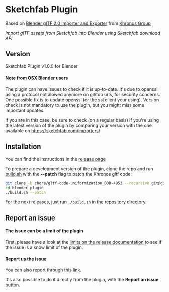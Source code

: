 Sketchfab Plugin
======================================
Based on [Blender glTF 2.0 Importer and Exporter](https://github.com/KhronosGroup/glTF-Blender-IO) from [Khronos Group](https://github.com/KhronosGroup)

*Import glTF assets from Sketchfab into Blender using Sketchfab download API*



Version
-------

Sketchfab Plugin v1.0.0 for Blender

#### Note from OSX Blender users
The plugin can have issues to check if it is up-to-date. It's due to openssl using a protocol not alowed anymore on gihtub urls, for security concerns.
One possible fix is to update openssl (or the ssl client your using).
Version check is not mandatory to use the plugin, but you might miss some important updates.

If you are in this case, be sure to check (on a regular basis) if you're using the latest version of the plugin by comparing your version with the one available on https://sketchfab.com/importers/


Installation
------------

You can find the instructions in the [release page](https://github.com/sketchfab/glTF-Blender-IO/releases/latest)

To prepare a development version of the plugin, clone the repo and run [build.sh](build.sh) with the **--patch** flag to patch the Khronos gltf code:

```sh
git clone -b chore/gltf-code-uniformization_D3D-4952 --recursive git@github.com:sketchfab/blender-plugin.git
cd blender-plugin
./build.sh --patch
```
For the next releases, just run ```./build.sh``` in the repository directory.


Report an issue
---------------

#### The issue can be a limit of the plugin
First, please have a look at the [limits on the release documentation](https://github.com/sketchfab/glTF-Blender-IO/releases/latest) to see if the issue is a know limit of the plugin.

#### Report us the issue
You can also report through [this link](https://help.sketchfab.com/hc/en-us/requests/new?type=exporters&subject=Blender+Plugin).

It's also possible to do it directly from the plugin, with the **Report an issue** button.
